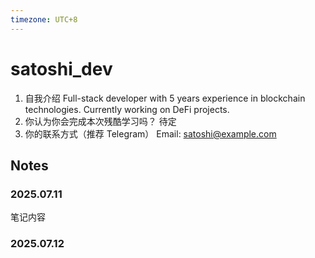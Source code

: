 ```yaml
---
timezone: UTC+8
---
```


# satoshi_dev

1. 自我介绍
   Full-stack developer with 5 years experience in blockchain technologies. Currently working on DeFi projects.
2. 你认为你会完成本次残酷学习吗？
   待定
3. 你的联系方式（推荐 Telegram）
   Email: satoshi@example.com

## Notes

### 2025.07.11

笔记内容

### 2025.07.12

